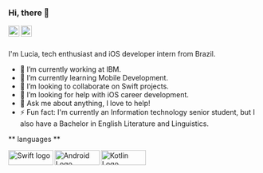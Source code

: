 ### Hi, there 👋

<a href="https://www.linkedin.com/in/lucia-rigoni-freire/">
  <img align="left" alt="Lucia's Instagram" width="22px" 
       src="https://raw.githubusercontent.com/peterthehan/peterthehan/master/assets/linkedin.svg" />
</a>

<a href="https://www.instagram.com/luciaintech/">
  <img align="left" alt="Lucia's LinkedIN" width="22px" src="https://raw.githubusercontent.com/hussainweb/hussainweb/main/icons/instagram.png" />
</a>
<br />
<br />

I'm Lucia, tech enthusiast and iOS developer intern from  Brazil.
- 🔭 I’m currently working at IBM.
- 🌱 I’m currently learning Mobile Development.
- 👯 I’m looking to collaborate on Swift projects.
- 🤔 I’m looking for help with iOS career development.
- 💬 Ask me about anything, I love to help!
- ⚡ Fun fact: I'm currently an Information technology senior student, but I also have a Bachelor in English Literature and Linguistics.

** languages **
<br />

<a href="https://img.shields.io/badge/Swift-FA7343?style=for-the-badge&logo=swift&logoColor=white">
  <img align="left" alt="Swift logo" width="90px"  height="30" src="https://img.shields.io/badge/Swift-FA7343?style=for-the-badge&logo=swift&logoColor=white" />
</a>

<a href="https://img.shields.io/badge/Android-3DDC84?style=for-the-badge&logo=android&logoColor=white">
  <img align="left" alt="Android Logo" width="90px" height="30"  src="https://img.shields.io/badge/Android-3DDC84?style=for-the-badge&logo=android&logoColor=white" />
</a>

<a href="https://img.shields.io/badge/Kotlin-0095D5?&style=for-the-badge&logo=kotlin&logoColor=white">
  <img align="left" alt="Kotlin Logo" width="90px" height="30" src="https://img.shields.io/badge/Kotlin-0095D5?&style=for-the-badge&logo=kotlin&logoColor=white" />
</a>

<!--
**luciarigoni/luciarigoni** is a ✨ _special_ ✨ repository because its `README.md` (this file) appears on your GitHub profile.

Here are some ideas to get you started:

- 🔭 I’m currently working on ...
- 🌱 I’m currently learning ...
- 👯 I’m looking to collaborate on ...
- 🤔 I’m looking for help with ...
- 💬 Ask me about ...
- 📫 How to reach me: ...
- 😄 Pronouns: ...
- ⚡ Fun fact: ...
-->

